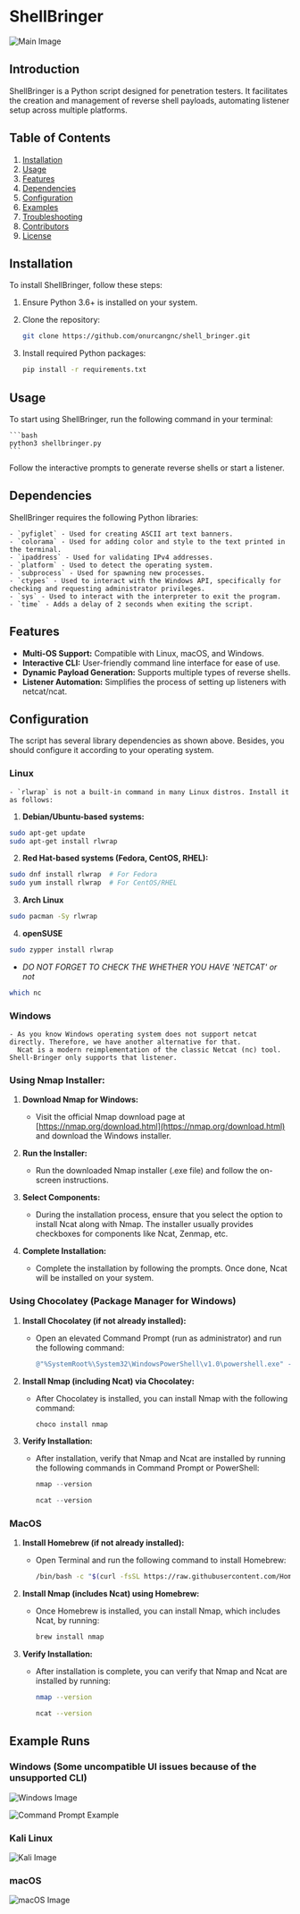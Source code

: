 # ShellBringer

![Main Image](https://github.com/onurcangnc/shell_bringer/blob/main/example_run/mainScreen.PNG)

## Introduction
ShellBringer is a Python script designed for penetration testers. It facilitates the creation and management of reverse shell payloads, automating listener setup across multiple platforms.

## Table of Contents
1. [Installation](#installation)
2. [Usage](#usage)
3. [Features](#features)
4. [Dependencies](#dependencies)
5. [Configuration](#configuration)
6. [Examples](#examples)
7. [Troubleshooting](#troubleshooting)
8. [Contributors](#contributors)
9. [License](#license)

## Installation
To install ShellBringer, follow these steps:

1. Ensure Python 3.6+ is installed on your system.

2. Clone the repository:
   ```bash
   git clone https://github.com/onurcangnc/shell_bringer.git
    ```
3. Install required Python packages:
   ```bash
   pip install -r requirements.txt
    ```
## Usage
To start using ShellBringer, run the following command in your terminal:

    ```bash
    python3 shellbringer.py
    ```

Follow the interactive prompts to generate reverse shells or start a listener.

## Dependencies

ShellBringer requires the following Python libraries:
```
- `pyfiglet` - Used for creating ASCII art text banners.
- `colorama` - Used for adding color and style to the text printed in the terminal.
- `ipaddress` - Used for validating IPv4 addresses.
- `platform` - Used to detect the operating system.
- `subprocess` - Used for spawning new processes.
- `ctypes` - Used to interact with the Windows API, specifically for checking and requesting administrator privileges.
- `sys` - Used to interact with the interpreter to exit the program.
- `time` - Adds a delay of 2 seconds when exiting the script.
```

## Features

- **Multi-OS Support:** Compatible with Linux, macOS, and Windows.
- **Interactive CLI:** User-friendly command line interface for ease of use.
- **Dynamic Payload Generation:** Supports multiple types of reverse shells.
- **Listener Automation:** Simplifies the process of setting up listeners with netcat/ncat.

## Configuration

The script has several library dependencies as shown above. Besides, you should configure it according to your operating system.

### Linux

```
- `rlwrap` is not a built-in command in many Linux distros. Install it as follows:
```

1. **Debian/Ubuntu-based systems:**

```bash
sudo apt-get update
sudo apt-get install rlwrap
```

2. **Red Hat-based systems (Fedora, CentOS, RHEL):**

```bash
sudo dnf install rlwrap  # For Fedora
sudo yum install rlwrap  # For CentOS/RHEL
```

3. **Arch Linux**

```bash
sudo pacman -Sy rlwrap
```

4. **openSUSE**
```bash
sudo zypper install rlwrap
```

- *DO NOT FORGET TO CHECK THE WHETHER YOU HAVE 'NETCAT' or not*
    
```bash
which nc
```

### Windows
    - As you know Windows operating system does not support netcat directly. Therefore, we have another alternative for that.
      Ncat is a modern reimplementation of the classic Netcat (nc) tool. Shell-Bringer only supports that listener.

### Using Nmap Installer:

1. **Download Nmap for Windows:**
   - Visit the official Nmap download page at [https://nmap.org/download.html](https://nmap.org/download.html) and download the Windows installer.

2. **Run the Installer:**
   - Run the downloaded Nmap installer (.exe file) and follow the on-screen instructions.

3. **Select Components:**
   - During the installation process, ensure that you select the option to install Ncat along with Nmap. The installer usually provides checkboxes for components like Ncat, Zenmap, etc.

4. **Complete Installation:**
   - Complete the installation by following the prompts. Once done, Ncat will be installed on your system.


### Using Chocolatey (Package Manager for Windows)

1. **Install Chocolatey (if not already installed):**
   - Open an elevated Command Prompt (run as administrator) and run the following command:
     ```powershell
     @"%SystemRoot%\System32\WindowsPowerShell\v1.0\powershell.exe" -NoProfile -InputFormat None -ExecutionPolicy Bypass -Command "iex ((New-Object System.Net.WebClient).DownloadString('https://chocolatey.org/install.ps1'))" && SET "PATH=%PATH%;%ALLUSERSPROFILE%\chocolatey\bin"
     ```

2. **Install Nmap (including Ncat) via Chocolatey:**
   - After Chocolatey is installed, you can install Nmap with the following command:
     ```powershell
     choco install nmap
     ```

3. **Verify Installation:**
   - After installation, verify that Nmap and Ncat are installed by running the following commands in Command Prompt or PowerShell:
     ```powershell
     nmap --version
     ```
     ```powershell
     ncat --version
     ```

### MacOS

1. **Install Homebrew (if not already installed):**
   - Open Terminal and run the following command to install Homebrew:
     ```bash
     /bin/bash -c "$(curl -fsSL https://raw.githubusercontent.com/Homebrew/install/HEAD/install.sh)"
     ```

2. **Install Nmap (includes Ncat) using Homebrew:**
   - Once Homebrew is installed, you can install Nmap, which includes Ncat, by running:
     ```bash
     brew install nmap
     ```

3. **Verify Installation:**
   - After installation is complete, you can verify that Nmap and Ncat are installed by running:
     ```bash
     nmap --version
     ```
     ```bash
     ncat --version
     ```


## Example Runs

### Windows (Some uncompatible UI issues because of the unsupported CLI)

![Windows Image](https://github.com/onurcangnc/shell_bringer/blob/main/example_run/powershell.gif)

![Command Prompt Example](https://github.com/onurcangnc/shell_bringer/blob/main/example_run/commandPrompt.gif)


### Kali Linux

![Kali Image](https://github.com/onurcangnc/shell_bringer/blob/main/example_run/kali.png)


### macOS
![macOS Image](https://github.com/onurcangnc/shell_bringer/blob/main/example_run/macos.gif)